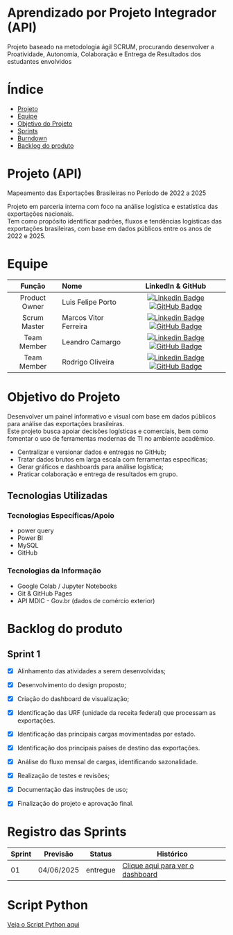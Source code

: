# Aprendizado por Projeto Integrador (API)


Projeto baseado na metodologia ágil SCRUM, procurando desenvolver a Proatividade, Autonomia, Colaboração e Entrega de Resultados dos estudantes envolvidos

# Índice
* [Projeto](#projeto-template)
* [Equipe](#equipe)
* [Objetivo do Projeto](#objetivo-do-projeto)
* [Sprints](#Sprints)
* [Burndown](#Burndown)
* [Backlog do produto](#Backlog-do-produto)

# Projeto (API) 
Mapeamento das Exportações Brasileiras no Período de 2022 a 2025

Projeto em parceria interna com foco na análise logística e estatística das exportações nacionais.  
Tem como propósito identificar padrões, fluxos e tendências logísticas das exportações brasileiras, com base em dados públicos entre os anos de 2022 e 2025.

# Equipe
|    Função     | Nome                                  |                                                                                                                                                      LinkedIn & GitHub                                                                                                                                                      |
| :-----------: | :------------------------------------ | :-------------------------------------------------------------------------------------------------------------------------------------------------------------------------------------------------------------------------------------------------------------------------------------------------------------------------: |
| Product Owner |   Luis Felipe Porto     |     [![Linkedin Badge](https://img.shields.io/badge/Linkedin-blue?style=flat-square&logo=Linkedin&logoColor=white)](https://www.linkedin.com/in/luis-felipe-porto/) [![GitHub Badge](https://img.shields.io/badge/GitHub-111217?style=flat-square&logo=github&logoColor=white)](https://github.com/lfportto)              |
| Scrum Master  | Marcos Vitor Ferreira |      [![Linkedin Badge](https://img.shields.io/badge/Linkedin-blue?style=flat-square&logo=Linkedin&logoColor=white)](https://www.linkedin.com/in/mariagabrielareis/) [![GitHub Badge](https://img.shields.io/badge/GitHub-111217?style=flat-square&logo=github&logoColor=white)](https://github.com/MarcosSouzaVitor)     |
| Team Member   | Leandro Camargo             |         [![Linkedin Badge](https://img.shields.io/badge/Linkedin-blue?style=flat-square&logo=Linkedin&logoColor=white)](https://www.linkedin.com/in/leandro-camargo-7165711ab/) [![GitHub Badge](https://img.shields.io/badge/GitHub-111217?style=flat-square&logo=github&logoColor=white)](https://github.com/Leandro-Camargo13)        |
|  Team Member  | Rodrigo Oliveira               |         [![Linkedin Badge](https://img.shields.io/badge/Linkedin-blue?style=flat-square&logo=Linkedin&logoColor=white)](https://www.linkedin.com/in/rodrigo-oliveira-226b72115?utm_source=share&utm_campaign=share_via&utm_content=profile&utm_medium=android_app) [![GitHub Badge](https://img.shields.io/badge/GitHub-111217?style=flat-square&logo=github&logoColor=white)](https://github.com/RDGSilvaOliveira)        |

# Objetivo do Projeto
Desenvolver um painel informativo e visual com base em dados públicos para análise das exportações brasileiras.  
Este projeto busca apoiar decisões logísticas e comerciais, bem como fomentar o uso de ferramentas modernas de TI no ambiente acadêmico.


- Centralizar e versionar dados e entregas no GitHub;
- Tratar dados brutos em larga escala com ferramentas específicas;
- Gerar gráficos e dashboards para análise logística;
- Praticar colaboração e entrega de resultados em grupo.


## Tecnologias Utilizadas

 ### Tecnologias Específicas/Apoio
- power query
- Power BI 
- MySQL
- GitHub

 ### Tecnologias da Informação
- Google Colab / Jupyter Notebooks
- Git & GitHub Pages
- API MDIC - Gov.br (dados de comércio exterior)

# Backlog do produto

## Sprint 1
- [x] Alinhamento das atividades a serem desenvolvidas;
- [x] Desenvolvimento do design proposto;
- [x] Criação do dashboard de visualização;
- [x] Identificação das URF (unidade da receita federal) que processam as exportações.
- [x] Identificação das principais cargas movimentadas por estado.
- [x] Identificação dos principais países de destino das exportações.
- [x] Análise do fluxo mensal de cargas, identificando sazonalidade.
- [x] Realização de testes e revisões;
- [x] Documentação das instruções de uso;
- [x] Finalização do projeto e aprovação final.


# Registro das Sprints

Sprint | Previsão | Status| Histórico|
|------|--------|------|--------|
|01 | 04/06/2025 | entregue| [Clique aqui para ver o dashboard](https://app.powerbi.com/view?r=eyJrIjoiODVkYzJlMzEtODFhMi00MjNlLTk3N2EtM2IxYjMzZDFiOWIyIiwidCI6ImNmNzJlMmJkLTdhMmItNDc4My1iZGViLTM5ZDU3YjA3Zjc2ZiIsImMiOjR9)

# Script Python
[Veja o Script Python aqui](python_script)

